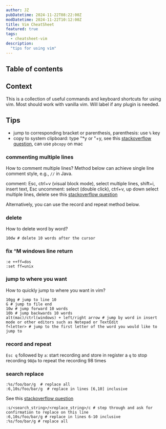 ```yaml
---
author: JZ
pubDatetime: 2024-11-22T08:22:00Z
modDatetime: 2024-11-22T10:12:00Z
title: Vim CheatSheet
featured: true
tags:
  - cheatsheet-vim
description:
  "tips for using vim"
---
```


## Table of contents

## Context

This is a collection of useful commands and keyboard shortcuts for using vim. Most should work with vanilla vim.
Will label if any plugin is needed.

## Tips

-   jump to corresponding bracket or parenthesis, parenthesis: use `%` key
-   copy to system clipboard: type "\*y or "+y, see this [stackoverflow question](https://stackoverflow.com/questions/3961859/how-to-copy-to-clipboard-in-vim), can use `pbcopy` on mac

### commenting multiple lines

How to comment multiple lines? Method below can achieve single line comment style, e.g., `//` in Java.

comment: Esc, ctrl+v (visual block mode), select multiple lines, shift+i, insert text, Esc
uncomment: select (double click), ctrl+v, up down select multiple lines, delete
see this [stackoverflow question](https://stackoverflow.com/questions/1676632/whats-a-quick-way-to-comment-uncomment-lines-in-vim)

Alternatively, you can use the record and repeat method below.

### delete

How to delete word by word?

```shell
10dw # delete 10 words after the cursor
```

### fix ^M windows line return

```
:e ++ff=dos
:set ff=unix
```

### jump to where you want

How to quickly jump to where you want in vim?

```shell
10gg # jump to line 10
G # jump to file end
10w # jump forward 10 words
10b # jump backwards 10 words
alt(mac)/ctrl(windows) + left/right arrow # jump by word in insert mode or other editors such as Notepad or TextEdit
f<letter> # jump to the first letter of the word you would like to jump to
```

### record and repeat

`Esc q` followed by `a`: start recording and store in register a
`q` to stop recording
`98@a` to repeat the recording 98 times

### search replace

```shell
:%s/foo/bar/g  # replace all
:6,10s/foo/bar/g  # replace in lines [6,10] inclusive
```

See this [stackoverflow question](https://stackoverflow.com/questions/19994922/find-and-replace-strings-in-vim-on-multiple-lines)

```
:s/<search_string>/<replace_string>/c # step through and ask for confirmation to replace on this line
:6,10s/foo/bar/g # replace in lines 6-10 inclusive
:%s/foo/bar/g # replace all
```
